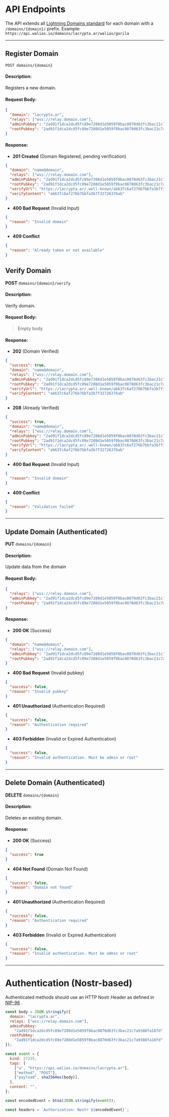 # API Endpoints

The API extends all [Lightning Domains standard](https://github.com/lightning-domains/lightning-domains/tree/main/api) for each domain with a `/domains/{domain}/` prefix.
Example: `https://api.walias.io/domains/lacrypta.ar/walias/gorila`

---

## Register Domain

`POST domains/{domain}`

#### Description:

Registers a new domain.

#### Request Body:

```json
{
  "domain": "lacrypta.ar",
  "relays": ["wss://relay.domain.com"],
  "adminPubkey": "2ad91f1dca2dcd5fc89e7208d1e5059f0bac0870d63fc3bac21c7a9388fa18fd",
  "rootPubkey": "2ad91f1dca2dcd5fc89e7208d1e5059f0bac0870d63fc3bac21c7a9388fa18fd" // Optional
}
```

#### Response:

- **201 Created** (Domain Registered, pending verification)

```json
{
  "domain": "name@domain",
  "relays": ["wss://relay.domain.com"],
  "adminPubkey": "2ad91f1dca2dcd5fc89e7208d1e5059f0bac0870d63fc3bac21c7a9388fa18fd",
  "rootPubkey": "2ad91f1dca2dcd5fc89e7208d1e5059f0bac0870d63fc3bac21c7a9388fa18fd",
  "verifyUrl": "https://lacrypta.ar/.well-known/ab637c6af276b7bbfa3b7f32726376ab",
  "verifyContent": "ab637c6af276b7bbfa3b7f32726376ab"
}
```

- **400 Bad Request** (Invalid Input)

```json
{
  "reason": "Invalid domain"
}
```

- **409 Conflict**

```json
{
  "reason": "Already taken or not available"
}
```

## Verify Domain

**POST** `domains/{domain}/verify`

#### Description:

Verify domain.

#### Request Body:

> Empty body

#### Response:

- **202** (Domain Verified)

```json
{
  "success": true,
  "domain": "name@domain",
  "relays": ["wss://relay.domain.com"],
  "adminPubkey": "2ad91f1dca2dcd5fc89e7208d1e5059f0bac0870d63fc3bac21c7a9388fa18fd",
  "rootPubkey": "2ad91f1dca2dcd5fc89e7208d1e5059f0bac0870d63fc3bac21c7a9388fa18fd",
  "verifyUrl": "https://lacrypta.ar/.well-known/ab637c6af276b7bbfa3b7f32726376ab",
  "verifyContent": "ab637c6af276b7bbfa3b7f32726376ab"
}
```

- **208** (Already Verified)

```json
{
  "success": true,
  "domain": "name@domain",
  "relays": ["wss://relay.domain.com"],
  "adminPubkey": "2ad91f1dca2dcd5fc89e7208d1e5059f0bac0870d63fc3bac21c7a9388fa18fd",
  "rootPubkey": "2ad91f1dca2dcd5fc89e7208d1e5059f0bac0870d63fc3bac21c7a9388fa18fd",
  "verifyUrl": "https://lacrypta.ar/.well-known/ab637c6af276b7bbfa3b7f32726376ab",
  "verifyContent": "ab637c6af276b7bbfa3b7f32726376ab"
}
```

- **400 Bad Request** (Invalid Input)

```json
{
  "reason": "Invalid domain"
}
```

- **409 Conflict**

```json
{
  "reason": "Validation failed"
}
```

---

## Update Domain (Authenticated)

**PUT** `domains/{domain}`

#### Description:

Update data from the domain

#### Request Body:

```json
{
  "relays": ["wss://relay.domain.com"],
  "adminPubkey": "2ad91f1dca2dcd5fc89e7208d1e5059f0bac0870d63fc3bac21c7a9388fa18fd",
  "rootPubkey": "2ad91f1dca2dcd5fc89e7208d1e5059f0bac0870d63fc3bac21c7a9388fa18fd" // Optional
}
```

#### Response:

- **200 OK** (Success)

```json
{
  "domain": "name@domain",
  "relays": ["wss://relay.domain.com"],
  "adminPubkey": "2ad91f1dca2dcd5fc89e7208d1e5059f0bac0870d63fc3bac21c7a9388fa18fd",
  "rootPubkey": "2ad91f1dca2dcd5fc89e7208d1e5059f0bac0870d63fc3bac21c7a9388fa18fd"
}
```

- **400 Bad Request** (Invalid pubkey)

```json
{
  "success": false,
  "reason": "Invalid pubkey"
}
```

- **401 Unauthorized** (Authentication Required)

```json
{
  "success": false,
  "reason": "Authentication required"
}
```

- **403 Forbidden** (Invalid or Expired Authentication)

```json
{
  "success": false,
  "reason": "Invalid authentication. Must be admin or root"
}
```

---

## Delete Domain (Authenticated)

**DELETE** `domains/{domain}`

#### Description:

Deletes an existing domain.

#### Response:

- **200 OK** (Success)

```json
{
  "success": true
}
```

- **404 Not Found** (Domain Not Found)

```json
{
  "success": false,
  "reason": "Domain not found"
}
```

- **401 Unauthorized** (Authentication Required)

```json
{
  "success": false,
  "reason": "Authentication required"
}
```

- **403 Forbidden** (Invalid or Expired Authentication)

```json
{
  "success": false,
  "reason": "Invalid authentication. Must be admin or root"
}
```

---

# Authentication (Nostr-based)

Authenticated methods should use an HTTP Nostr Header as defined in [NIP-98](https://github.com/nostr-protocol/nips/blob/master/98.md) .

```js
const body = JSON.stringify({
  domain: "lacrypta.ar",
  relays: ["wss://relay.domain.com"],
  adminPubkey:
    "2ad91f1dca2dcd5fc89e7208d1e5059f0bac0870d63fc3bac21c7a9388fa18fd",
  rootPubkey:
    "2ad91f1dca2dcd5fc89e7208d1e5059f0bac0870d63fc3bac21c7a9388fa18fd", // Optional
});

const event = {
  kind: 27235,
  tags: [
    ["u", "https://api.walias.io/domains/lacrypta.ar"],
    ["method", "POST"],
    ["payload", sha256Hex(body)],
  ],
  content: "",
};

const encodedEvent = btoa(JSON.stringify(event));

const headers = `Authorization: Nostr ${encodedEvent}`;
```
